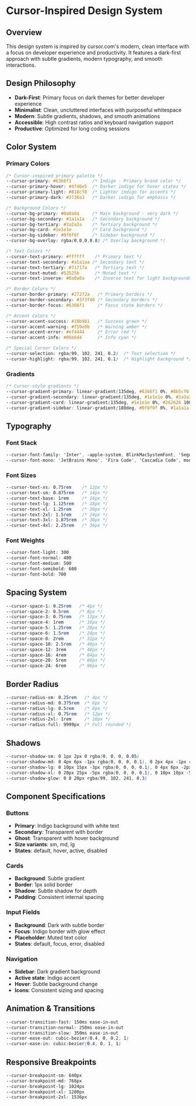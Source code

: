 # Cursor-Inspired Design System

## Overview

This design system is inspired by cursor.com's modern, clean interface with a focus on developer experience and productivity. It features a dark-first approach with subtle gradients, modern typography, and smooth interactions.

## Design Philosophy

- **Dark-First**: Primary focus on dark themes for better developer experience
- **Minimalist**: Clean, uncluttered interfaces with purposeful whitespace
- **Modern**: Subtle gradients, shadows, and smooth animations
- **Accessible**: High contrast ratios and keyboard navigation support
- **Productive**: Optimized for long coding sessions

## Color System

### Primary Colors
```css
/* Cursor-inspired primary palette */
--cursor-primary: #6366f1        /* Indigo - Primary brand color */
--cursor-primary-hover: #4f46e5  /* Darker indigo for hover states */
--cursor-primary-light: #818cf8  /* Lighter indigo for accents */
--cursor-primary-dark: #3730a3   /* Darker indigo for emphasis */

/* Background Colors */
--cursor-bg-primary: #0a0a0a     /* Main background - very dark */
--cursor-bg-secondary: #1a1a1a   /* Secondary background */
--cursor-bg-tertiary: #2a2a2a    /* Tertiary background */
--cursor-bg-card: #1e1e1e        /* Card background */
--cursor-bg-sidebar: #0f0f0f     /* Sidebar background */
--cursor-bg-overlay: rgba(0,0,0,0.8) /* Overlay background */

/* Text Colors */
--cursor-text-primary: #ffffff    /* Primary text */
--cursor-text-secondary: #a1a1aa /* Secondary text */
--cursor-text-tertiary: #71717a   /* Tertiary text */
--cursor-text-muted: #52525b      /* Muted text */
--cursor-text-inverse: #0a0a0a    /* Inverse text for light backgrounds */

/* Border Colors */
--cursor-border-primary: #27272a   /* Primary borders */
--cursor-border-secondary: #3f3f46 /* Secondary borders */
--cursor-border-focus: #6366f1     /* Focus state borders */

/* Accent Colors */
--cursor-accent-success: #10b981   /* Success green */
--cursor-accent-warning: #f59e0b   /* Warning amber */
--cursor-accent-error: #ef4444     /* Error red */
--cursor-accent-info: #06b6d4      /* Info cyan */

/* Special Cursor Colors */
--cursor-selection: rgba(99, 102, 241, 0.2)  /* Text selection */
--cursor-highlight: rgba(99, 102, 241, 0.1)  /* Highlight background */
```

### Gradients
```css
/* Cursor-style gradients */
--cursor-gradient-primary: linear-gradient(135deg, #6366f1 0%, #8b5cf6 100%)
--cursor-gradient-secondary: linear-gradient(135deg, #1e1e1e 0%, #2a2a2a 100%)
--cursor-gradient-card: linear-gradient(135deg, #1e1e1e 0%, #262626 100%)
--cursor-gradient-sidebar: linear-gradient(180deg, #0f0f0f 0%, #1a1a1a 100%)
```

## Typography

### Font Stack
```css
--cursor-font-family: 'Inter', -apple-system, BlinkMacSystemFont, 'Segoe UI', Roboto, sans-serif
--cursor-font-mono: 'JetBrains Mono', 'Fira Code', 'Cascadia Code', monospace
```

### Font Sizes
```css
--cursor-text-xs: 0.75rem    /* 12px */
--cursor-text-sm: 0.875rem   /* 14px */
--cursor-text-base: 1rem     /* 16px */
--cursor-text-lg: 1.125rem   /* 18px */
--cursor-text-xl: 1.25rem    /* 20px */
--cursor-text-2xl: 1.5rem    /* 24px */
--cursor-text-3xl: 1.875rem  /* 30px */
--cursor-text-4xl: 2.25rem   /* 36px */
```

### Font Weights
```css
--cursor-font-light: 300
--cursor-font-normal: 400
--cursor-font-medium: 500
--cursor-font-semibold: 600
--cursor-font-bold: 700
```

## Spacing System

```css
--cursor-space-1: 0.25rem   /* 4px */
--cursor-space-2: 0.5rem    /* 8px */
--cursor-space-3: 0.75rem   /* 12px */
--cursor-space-4: 1rem      /* 16px */
--cursor-space-5: 1.25rem   /* 20px */
--cursor-space-6: 1.5rem    /* 24px */
--cursor-space-8: 2rem      /* 32px */
--cursor-space-10: 2.5rem   /* 40px */
--cursor-space-12: 3rem     /* 48px */
--cursor-space-16: 4rem     /* 64px */
--cursor-space-20: 5rem     /* 80px */
--cursor-space-24: 6rem     /* 96px */
```

## Border Radius

```css
--cursor-radius-sm: 0.25rem   /* 4px */
--cursor-radius-md: 0.375rem  /* 6px */
--cursor-radius-lg: 0.5rem    /* 8px */
--cursor-radius-xl: 0.75rem   /* 12px */
--cursor-radius-2xl: 1rem     /* 16px */
--cursor-radius-full: 9999px  /* Full rounded */
```

## Shadows

```css
--cursor-shadow-sm: 0 1px 2px 0 rgba(0, 0, 0, 0.05)
--cursor-shadow-md: 0 4px 6px -1px rgba(0, 0, 0, 0.1), 0 2px 4px -1px rgba(0, 0, 0, 0.06)
--cursor-shadow-lg: 0 10px 15px -3px rgba(0, 0, 0, 0.1), 0 4px 6px -2px rgba(0, 0, 0, 0.05)
--cursor-shadow-xl: 0 20px 25px -5px rgba(0, 0, 0, 0.1), 0 10px 10px -5px rgba(0, 0, 0, 0.04)
--cursor-shadow-glow: 0 0 20px rgba(99, 102, 241, 0.3)
```

## Component Specifications

### Buttons
- **Primary**: Indigo background with white text
- **Secondary**: Transparent with border
- **Ghost**: Transparent with hover background
- **Size variants**: sm, md, lg
- **States**: default, hover, active, disabled

### Cards
- **Background**: Subtle gradient
- **Border**: 1px solid border
- **Shadow**: Subtle shadow for depth
- **Padding**: Consistent internal spacing

### Input Fields
- **Background**: Dark with subtle border
- **Focus**: Indigo border with glow effect
- **Placeholder**: Muted text color
- **States**: default, focus, error, disabled

### Navigation
- **Sidebar**: Dark gradient background
- **Active state**: Indigo accent
- **Hover**: Subtle background change
- **Icons**: Consistent sizing and spacing

## Animation & Transitions

```css
--cursor-transition-fast: 150ms ease-in-out
--cursor-transition-normal: 250ms ease-in-out
--cursor-transition-slow: 350ms ease-in-out
--cursor-ease-out: cubic-bezier(0.4, 0, 0.2, 1)
--cursor-ease-in: cubic-bezier(0.4, 0, 1, 1)
```

## Responsive Breakpoints

```css
--cursor-breakpoint-sm: 640px
--cursor-breakpoint-md: 768px
--cursor-breakpoint-lg: 1024px
--cursor-breakpoint-xl: 1280px
--cursor-breakpoint-2xl: 1536px
```